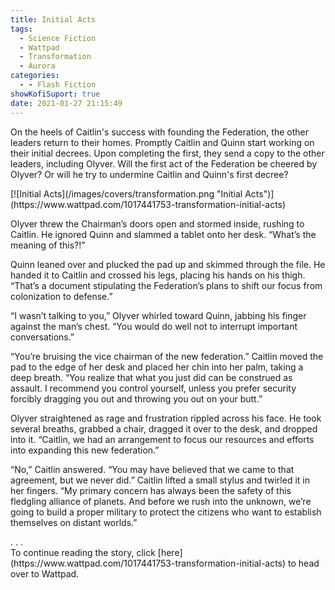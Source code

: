 ```yaml
---
title: Initial Acts
tags:
  - Science Fiction
  - Wattpad
  - Transformation
  - Aurora
categories:
  - - Flash Fiction
showKofiSuport: true
date: 2021-01-27 21:15:49
---
```


On the heels of Caitlin's success with founding the Federation, the other leaders return to their homes. Promptly Caitlin and Quinn start working on their initial decrees. Upon completing the first, they send a copy to the other leaders, including Olyver.<!-- more --> Will the first act of the Federation be cheered by Olyver? Or will he try to undermine Caitlin and Quinn's first decree?

<div class="center">[![Initial Acts](/images/covers/transformation.png "Initial Acts")](https://www.wattpad.com/1017441753-transformation-initial-acts)</div>

Olyver threw the Chairman’s doors open and stormed inside, rushing to Caitlin. He ignored Quinn and slammed a tablet onto her desk. “What’s the meaning of this?!”

Quinn leaned over and plucked the pad up and skimmed through the file. He handed it to Caitlin and crossed his legs, placing his hands on his thigh. “That’s a document stipulating the Federation’s plans to shift our focus from colonization to defense.”

“I wasn’t talking to you,” Olyver whirled toward Quinn, jabbing his finger against the man’s chest. “You would do well not to interrupt important conversations.”

“You’re bruising the vice chairman of the new federation.” Caitlin moved the pad to the edge of her desk and placed her chin into her palm, taking a deep breath. “You realize that what you just did can be construed as assault. I recommend you control yourself, unless you prefer security forcibly dragging you out and throwing you out on your butt.”

Olyver straightened as rage and frustration rippled across his face. He took several breaths, grabbed a chair, dragged it over to the desk, and dropped into it. “Caitlin, we had an arrangement to focus our resources and efforts into expanding this new federation.”

“No,” Caitlin answered. “You may have believed that we came to that agreement, but we never did.” Caitlin lifted a small stylus and twirled it in her fingers. “My primary concern has always been the safety of this fledgling alliance of planets. And before we rush into the unknown, we’re going to build a proper military to protect the citizens who want to establish themselves on distant worlds.”

<div class="center story-ellipses">
.
.
.
</div><div>To continue reading the story, click [here](https://www.wattpad.com/1017441753-transformation-initial-acts) to head over to Wattpad.</div>